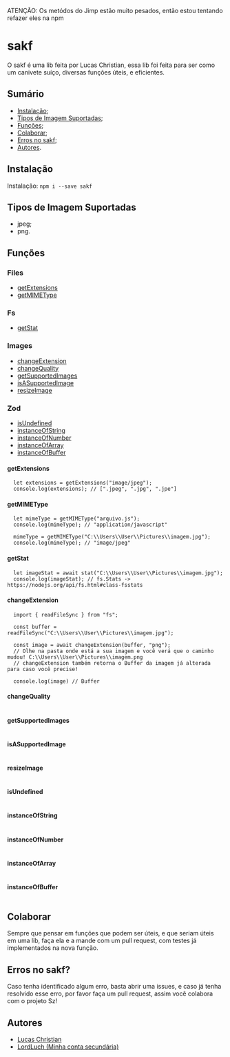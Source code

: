 ATENÇÃO: Os metódos do Jimp estão muito pesados, então estou tentando refazer eles na npm

# sakf

O sakf é uma lib feita por Lucas Christian, essa lib foi feita para
ser como um canivete suíço, diversas funções úteis, e eficientes.

## Sumário
- [Instalação](#instalação);
- [Tipos de Imagem Suportadas](#tipos-de-imagem-suportadas);
- [Funções](#funções);
- [Colaborar](#colaborar);
- [Erros no sakf](#erros-no-sakf);
- [Autores](#autores).


## Instalação
Instalação: `npm i --save sakf`

## Tipos de Imagem Suportadas
- jpeg;
- png.

## Funções

### Files
- [getExtensions](#getextensions)
- [getMIMEType](#getmimetype)

### Fs
- [getStat](#getstat)

### Images
- [changeExtension](#changeextension)
- [changeQuality](#changequality)
- [getSupportedImages](#getsupportedimages)
- [isASupportedImage](#isasupportedimage)
- [resizeImage](#resizeimage)

### Zod
- [isUndefined](#isundefined)
- [instanceOfString](#instanceofstring)
- [instanceOfNumber](#instanceofnumber)
- [instanceOfArray](#instanceofarray)
- [instanceOfBuffer](#instanceofbuffer)

#### getExtensions
```JS
  let extensions = getExtensions("image/jpeg");
  console.log(extensions); // [".jpeg", ".jpg", ".jpe"]
```

#### getMIMEType
```JS
  let mimeType = getMIMEType("arquivo.js");
  console.log(mimeType); // "application/javascript"

  mimeType = getMIMEType("C:\\Users\\User\\Pictures\\imagem.jpg");
  console.log(mimeType); // "image/jpeg"
```

#### getStat
```JS
  let imageStat = await stat("C:\\Users\\User\\Pictures\\imagem.jpg");
  console.log(imageStat); // fs.Stats -> https://nodejs.org/api/fs.html#class-fsstats
```

#### changeExtension
```JS
  import { readFileSync } from "fs";

  const buffer = readFileSync("C:\\Users\\User\\Pictures\\imagem.jpg");
  
  const image = await changeExtension(buffer, "png"); 
  // Olhe na pasta onde está a sua imagem e você verá que o caminho mudou! C:\\Users\\User\\Pictures\\imagem.png
  // changeExtension também retorna o Buffer da imagem já alterada para caso você precise!

  console.log(image) // Buffer
```

#### changeQuality
```JS

```

#### getSupportedImages
```JS

```

#### isASupportedImage
```JS

```

#### resizeImage
```JS

```

#### isUndefined
```JS

```

#### instanceOfString
```JS

```

#### instanceOfNumber
```JS

```

#### instanceOfArray
```JS

```

#### instanceOfBuffer
```JS

```

## Colaborar

Sempre que pensar em funções que podem ser úteis, e que seriam úteis em uma lib,
faça ela e a mande com um pull request, com testes já implementados na nova função.

## Erros no sakf?

Caso tenha identificado algum erro, basta abrir uma issues, e caso já tenha
resolvido esse erro, por favor faça um pull request, assim você colabora com 
o projeto Sz!

## Autores

- [Lucas Christian](https://github.com/Lucas-Christian)
- [LordLuch (Minha conta secundária)](https://www.github.com/LordLuch)